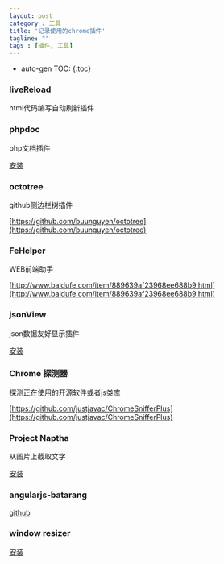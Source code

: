 ```yaml
---
layout: post
category : 工具
title: '记录使用的chrome插件'
tagline: ""
tags : [插件, 工具]
---
```


* auto-gen TOC:
{:toc}

### liveReload

html代码编写自动刷新插件

### phpdoc

php文档插件

[安装](https://chrome.google.com/webstore/detail/aofkhphjhkanpddmfmbckdlcajhnehlf)

<!--break-->

### octotree

github侧边栏树插件

[https://github.com/buunguyen/octotree](https://github.com/buunguyen/octotree)

### FeHelper

WEB前端助手

[http://www.baidufe.com/item/889639af23968ee688b9.html](http://www.baidufe.com/item/889639af23968ee688b9.html)

### jsonView

json数据友好显示插件

[安装](https://chrome.google.com/webstore/detail/chklaanhfefbnpoihckbnefhakgolnmc)

### Chrome 探测器

探测正在使用的开源软件或者js类库

[https://github.com/justjavac/ChromeSnifferPlus](https://github.com/justjavac/ChromeSnifferPlus)

### Project Naptha

从图片上截取文字

[安装](https://chrome.google.com/webstore/detail/project-naptha/molncoemjfmpgdkbdlbjmhlcgniigdnf)

### angularjs-batarang

[github](https://github.com/angular/angularjs-batarang)

### window resizer

[安装](http://www.chromeextensions.org/appearance-functioning/window-resizer/#.VFjMeVWSySo)

